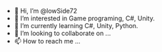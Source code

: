 - 👋 Hi, I’m @lowSide72
- 👀 I’m interested in Game programing, C#, Unity.
- 🌱 I’m currently learning C#, Unity, Python.
- 💞️ I’m looking to collaborate on ...
- 📫 How to reach me ...

<!---
lowSide72/lowSide72 is a ✨ special ✨ repository because its `README.md` (this file) appears on your GitHub profile.
You can click the Preview link to take a look at your changes.
--->
